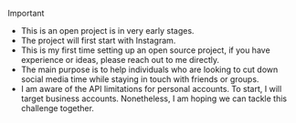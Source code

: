 > [!IMPORTANT]
> - This is an open project is in very early stages.
> - The project will first start with Instagram.
> - This is my first time setting up an open source project, if you have experience or ideas, please reach out to me directly.
> - The main purpose is to help individuals who are looking to cut down social media time while staying in touch with friends or groups.
> - I am aware of the API limitations for personal accounts. To start, I will target business accounts. Nonetheless, I am hoping we can tackle this challenge together.
